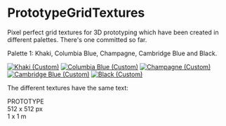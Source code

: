 # PrototypeGridTextures
Pixel perfect grid textures for 3D prototyping which have been created in different palettes. There's one committed so far.

Palette 1: Khaki, Columbia Blue, Champagne, Cambridge Blue and Black.

[![Khaki (Custom)](https://github.com/GavWood/PrototypeGridTextures/assets/17795588/f7048d98-8e19-4158-a510-cc7b219e2982)](https://github.com/GavWood/PrototypeGridTextures/blob/main/Palette1/Khaki.png)
[![Columbia Blue (Custom)](https://github.com/GavWood/PrototypeGridTextures/assets/17795588/0fc2282c-efdc-4d50-b4e7-6a48e31f27ee)](https://github.com/GavWood/PrototypeGridTextures/blob/main/Palette1/ColumbiaBlue.png)
[![Champagne (Custom)](https://github.com/GavWood/PrototypeGridTextures/assets/17795588/3e519a56-5ba9-4ff1-9f56-9352824ade0b)](https://github.com/GavWood/PrototypeGridTextures/blob/main/Palette1/Champagne.png)
[![Cambridge Blue (Custom)](https://github.com/GavWood/PrototypeGridTextures/assets/17795588/b142992b-0967-484a-9a71-403d64a69ab9)](https://github.com/GavWood/PrototypeGridTextures/blob/main/Palette1/CambridgeBlue.png)
[![Black (Custom)](https://github.com/GavWood/PrototypeGridTextures/assets/17795588/181dced7-60b3-4120-afac-e1233c3835b6)](https://github.com/GavWood/PrototypeGridTextures/blob/main/Palette1/Black.png)

The different textures have the same text:

PROTOTYPE  
512 x 512 px  
1 x 1 m  
